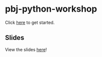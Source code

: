 # pbj-python-workshop

Click [here](/notebooks/0_setup.ipynb) to get started.

## Slides

View the slides [here](https://docs.google.com/presentation/d/1vRcQIOxkDyIcoHna3xLSnfty7FyjbCfNL_oXarZyzfU/edit#slide=id.gf9d68ab4d8_0_0)!
